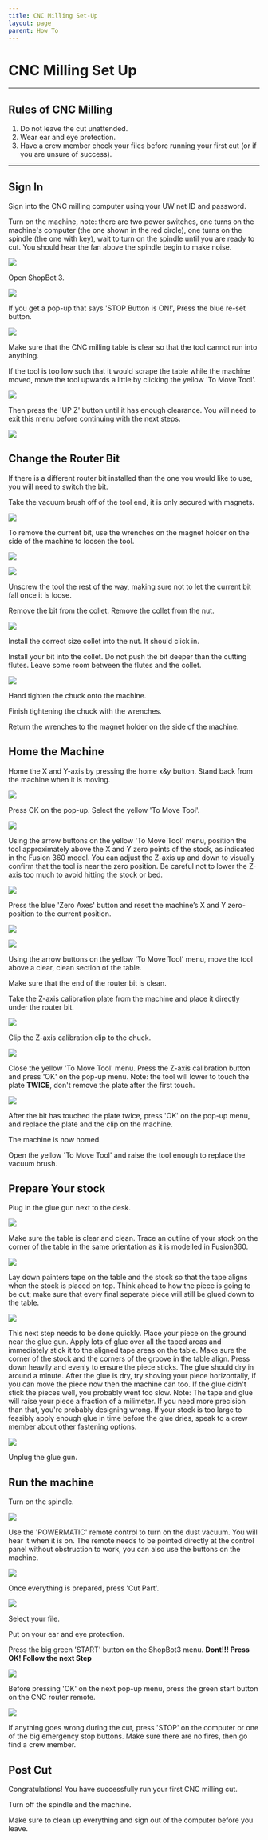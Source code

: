 ```yaml
---
title: CNC Milling Set-Up
layout: page
parent: How To
---
```


# CNC Milling Set Up

---

## Rules of CNC Milling

1. Do not leave the cut unattended.
2. Wear ear and eye protection.
3. Have a crew member check your files before running your first cut (or if you are unsure of success).

---

## Sign In

Sign into the CNC milling computer using your UW net ID and password.

Turn on the machine, note: there are two power switches, one turns on the machine's computer (the one shown in the red circle), one turns on the spindle (the one with key), wait to turn on the spindle until you are ready to cut. You should hear the fan above the spindle begin to make noise.

![](/assets/images/cnc_setup/turn_on_machine.png)

Open ShopBot 3.

![](/assets/images/cnc_setup/open_shopBot3.png)

If you get a pop-up that says 'STOP Button is ON!', Press the blue re-set button.

![](/assets/images/cnc_setup/reset_button.png)

Make sure that the CNC milling table is clear so that the tool cannot run into anything.

If the tool is too low such that it would scrape the table while the machine moved, move the tool upwards a little by clicking the yellow 'To Move Tool'.

![](/assets/images/cnc_setup/open_moveTool.png)

Then press the 'UP Z' button until it has enough clearance. You will need to exit this menu before continuing with the next steps.

![](/assets/images/cnc_setup/move_z_up.png)

## Change the Router Bit

If there is a different router bit installed than the one you would like to use, you will need to switch the bit.

Take the vacuum brush off of the tool end, it is only secured with magnets.

![](/assets/images/cnc_setup/remove_brush.gif)

To remove the current bit, use the wrenches on the magnet holder on the side of the machine to loosen the tool.

![](/assets/images/cnc_setup/wrench_location.png)

![](/assets/images/cnc_setup/wrench_fitting.jpeg)

Unscrew the tool the rest of the way, making sure not to let the current bit fall once it is loose.

Remove the bit from the collet. Remove the collet from the nut.

![](/assets/images/cnc_setup/tool_parts.png)

Install the correct size collet into the nut. It should click in.

Install your bit into the collet. Do not push the bit deeper than the cutting flutes. Leave some room between the flutes and the collet.

![](/assets/images/cnc_setup/tool_setup.png)

Hand tighten the chuck onto the machine.

Finish tightening the chuck with the wrenches.

Return the wrenches to the magnet holder on the side of the machine.

## Home the Machine

Home the X and Y-axis by pressing the home x&y button. Stand back from the machine when it is moving.

![](/assets/images/cnc_setup/home_xy.png)

Press OK on the pop-up. Select the yellow 'To Move Tool'.

![](/assets/images/cnc_setup/open_moveTool.png)

Using the arrow buttons on the yellow 'To Move Tool' menu, position the tool approximately above the X and Y zero points of the stock, as indicated in the Fusion 360 model. You can adjust the Z-axis up and down to visually confirm that the tool is near the zero position. Be careful not to lower the Z-axis too much to avoid hitting the stock or bed.

![](/assets/images/cnc_setup/move_coordinates.png)

Press the blue 'Zero Axes' button and reset the machine’s X and Y zero-position to the current position.

![](/assets/images/cnc_setup/zero_axis.png)

![](/assets/images/cnc_setup/zero_xy.png)

Using the arrow buttons on the yellow 'To Move Tool' menu, move the tool above a clear, clean section of the table.

Make sure that the end of the router bit is clean.

Take the Z-axis calibration plate from the machine and place it directly under the router bit.

![](/assets/images/cnc_setup/z_plate.png)

Clip the Z-axis calibration clip to the chuck.

![](/assets/images/cnc_setup/plate_under_bit.png)

Close the yellow 'To Move Tool' menu. Press the Z-axis calibration button and press 'OK' on the pop-up menu. Note: the tool will lower to touch the plate **TWICE**, don't remove the plate after the first touch.

![](/assets/images/cnc_setup/home_z_button.png)

After the bit has touched the plate twice, press 'OK' on the pop-up menu, and replace the plate and the clip on the machine.

The machine is now homed.

Open the yellow 'To Move Tool' and raise the tool enough to replace the vacuum brush.

## Prepare Your stock

Plug in the glue gun next to the desk.

![](/assets/images/cnc_setup/glue_gun.png)

Make sure the table is clear and clean. Trace an outline of your stock on the corner of the table in the same orientation as it is modelled in Fusion360.

![](/assets/images/cnc_setup/trace_stock.png)

Lay down painters tape on the table and the stock so that the tape aligns when the stock is placed on top. Think ahead to how the piece is going to be cut; make sure that every final seperate piece will still be glued down to the table.

![](/assets/images/cnc_setup/tape_stock.png)

This next step needs to be done quickly. Place your piece on the ground near the glue gun. Apply lots of glue over all the taped areas and immediately stick it to the aligned tape areas on the table. Make sure the corner of the stock and the corners of the groove in the table align. Press down heavily and evenly to ensure the piece sticks. The glue should dry in around a minute. After the glue is dry, try shoving your piece horizontally, if you can move the piece now then the machine can too. If the glue didn't stick the pieces well, you probably went too slow. Note: The tape and glue will raise your piece a fraction of a milimeter. If you need more precision than that, you're probably designing wrong. If your stock is too large to feasibly apply enough glue in time before the glue dries, speak to a crew member about other fastening options.

![](/assets/images/cnc_setup/secure_stock.png)

Unplug the glue gun.

## Run the machine

Turn on the spindle.

![](/assets/images/cnc_setup/turn_on_spindle.png)

Use the 'POWERMATIC' remote control to turn on the dust vacuum. You will hear it when it is on. The remote needs to be pointed directly at the control panel without obstruction to work, you can also use the buttons on the machine.

![](/assets/images/cnc_setup/powermatic.png)

Once everything is prepared, press 'Cut Part'.

![](/assets/images/cnc_setup/cut_part.png)

Select your file.

Put on your ear and eye protection.

Press the big green 'START' button on the ShopBot3 menu. **Dont!!! Press OK! Follow the next Step**

![](/assets/images/cnc_setup/start_button.png)

Before pressing 'OK' on the next pop-up menu, press the green start button on the CNC router remote.

![](/assets/images/cnc_setup/reset_button.png)

If anything goes wrong during the cut, press 'STOP' on the computer or one of the big emergency stop buttons. Make sure there are no fires, then go find a crew member.

## Post Cut

Congratulations! You have successfully run your first CNC milling cut.

Turn off the spindle and the machine.

Make sure to clean up everything and sign out of the computer before you leave.

